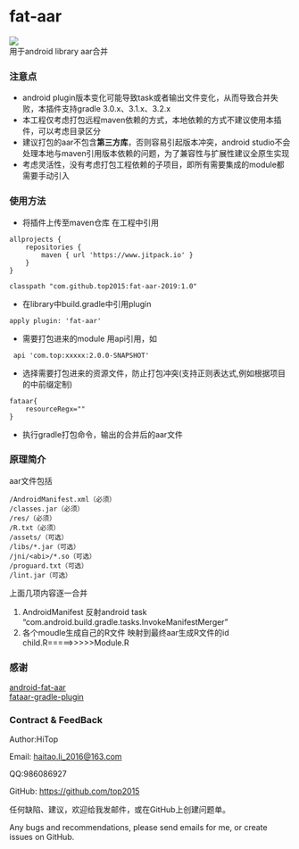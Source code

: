 # fat-aar
[![](https://www.jitpack.io/v/top2015/fat-aar-2019.svg)](https://www.jitpack.io/#top2015/fat-aar-2019)  
用于android library aar合并

### 注意点
+ android plugin版本变化可能导致task或者输出文件变化，从而导致合并失败，本插件支持gradle 3.0.x、3.1.x、3.2.x
+ 本工程仅考虑打包远程maven依赖的方式，本地依赖的方式不建议使用本插件，可以考虑目录区分
+ 建议打包的aar不包含**第三方库**，否则容易引起版本冲突，android studio不会处理本地与maven引用版本依赖的问题，为了兼容性与扩展性建议全原生实现
+ 考虑灵活性，没有考虑打包工程依赖的子项目，即所有需要集成的module都需要手动引入


### 使用方法
+ 将插件上传至maven仓库 在工程中引用
```
allprojects {
	repositories {
		maven { url 'https://www.jitpack.io' }
	}
}
```
```
classpath "com.github.top2015:fat-aar-2019:1.0"
```
+ 在library中build.gradle中引用plugin
```
apply plugin: 'fat-aar'
```
+ 需要打包进来的module 用api引用，如
```
 api 'com.top:xxxxx:2.0.0-SNAPSHOT'
```
+ 选择需要打包进来的资源文件，防止打包冲突(支持正则表达式,例如根据项目的中前缀定制)
```
fataar{
    resourceRegx=""
}
```
+ 执行gradle打包命令，输出的合并后的aar文件

### 原理简介
aar文件包括
```
/AndroidManifest.xml（必须）
/classes.jar（必须）
/res/（必须）
/R.txt（必须）
/assets/（可选）
/libs/*.jar（可选）
/jni/<abi>/*.so（可选）
/proguard.txt（可选）
/lint.jar（可选）
```
上面几项内容逐一合并
1. AndroidManifest 反射android task “com.android.build.gradle.tasks.InvokeManifestMerger”
2. 各个moudle生成自己的R文件 映射到最终aar生成R文件的id child.R=====>>>>>Module.R


### 感谢
[android-fat-aar](https://github.com/adwiv/android-fat-aar)  
[fataar-gradle-plugin](https://github.com/Mobbeel/fataar-gradle-plugin)

### Contract & FeedBack
Author:HiTop

Email: haitao.li_2016@163.com

QQ:986086927

GitHub: https://github.com/top2015

任何缺陷、建议，欢迎给我发邮件，或在GitHub上创建问题单。

Any bugs and recommendations, please send emails for me, or create issues on GitHub.
